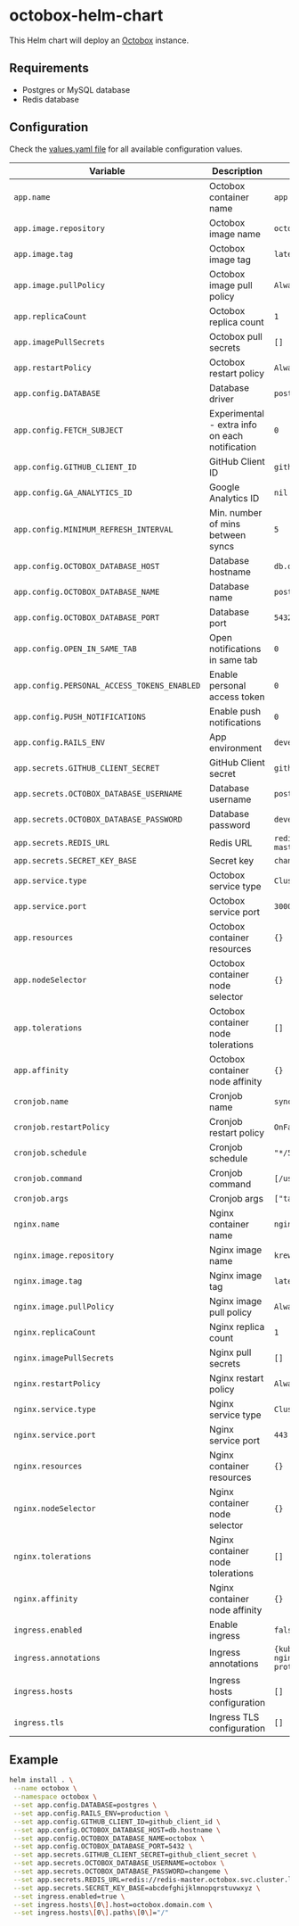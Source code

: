 # octobox-helm-chart

This Helm chart will deploy an [Octobox](https://github.com/octobox/octobox) instance.

## Requirements

* Postgres or MySQL database
* Redis database

## Configuration

Check the [values.yaml file](values.yaml) for all available configuration values.

| Variable                                    | Description                                    | Default                                          |
|---------------------------------------------|------------------------------------------------|--------------------------------------------------|
| `app.name`                                  | Octobox container name                         | `app`                                            |
| `app.image.repository`                      | Octobox image name                             | `octoboxio/octobox`                              |
| `app.image.tag`                             | Octobox image tag                              | `latest`                                         |
| `app.image.pullPolicy`                      | Octobox image pull policy                      | `Always`                                         |
| `app.replicaCount`                          | Octobox replica count                          | `1`                                              |
| `app.imagePullSecrets`                      | Octobox pull secrets                           | `[]`                                             |
| `app.restartPolicy`                         | Octobox restart policy                         | `Always`                                         |
| `app.config.DATABASE`                       | Database driver                                | `postgres`                                       |
| `app.config.FETCH_SUBJECT`                  | Experimental - extra info on each notification | `0`                                              |
| `app.config.GITHUB_CLIENT_ID`               | GitHub Client ID                               | `github_client_id`                               |
| `app.config.GA_ANALYTICS_ID`                | Google Analytics ID                            | `nil`                                            |
| `app.config.MINIMUM_REFRESH_INTERVAL`       | Min. number of mins between syncs              | `5`                                              |
| `app.config.OCTOBOX_DATABASE_HOST`          | Database hostname                              | `db.octobox.svc.cluster.local`                   |
| `app.config.OCTOBOX_DATABASE_NAME`          | Database name                                  | `postgres`                                       |
| `app.config.OCTOBOX_DATABASE_PORT`          | Database port                                  | `5432`                                           |
| `app.config.OPEN_IN_SAME_TAB`               | Open notifications in same tab                 | `0`                                              |
| `app.config.PERSONAL_ACCESS_TOKENS_ENABLED` | Enable personal access token                   | `0`                                              |
| `app.config.PUSH_NOTIFICATIONS`             | Enable push notifications                      | `0`                                              |
| `app.config.RAILS_ENV`                      | App environment                                | `development`                                    |
| `app.secrets.GITHUB_CLIENT_SECRET`          | GitHub Client secret                           | `github_client_secret`                           |
| `app.secrets.OCTOBOX_DATABASE_USERNAME`     | Database username                              | `postgres`                                       |
| `app.secrets.OCTOBOX_DATABASE_PASSWORD`     | Database password                              | `development`                                    |
| `app.secrets.REDIS_URL`                     | Redis URL                                      | `redis://redis-master.octobox.svc.cluster.local` |
| `app.secrets.SECRET_KEY_BASE`               | Secret key                                     | `changeme`                                       |
| `app.service.type`                          | Octobox service type                           | `ClusterIP`                                      |
| `app.service.port`                          | Octobox service port                           | `3000`                                           |
| `app.resources`                             | Octobox container resources                    | `{}`                                             |
| `app.nodeSelector`                          | Octobox container node selector                | `{}`                                             |
| `app.tolerations`                           | Octobox container node tolerations             | `[]`                                             |
| `app.affinity`                              | Octobox container node affinity                | `{}`                                             |
| `cronjob.name`                              | Cronjob name                                   | `sync-notifications`                             |
| `cronjob.restartPolicy`                     | Cronjob restart policy                         | `OnFailure`                                      |
| `cronjob.schedule`                          | Cronjob schedule                               | `"*/5 * * * *"`                                  |
| `cronjob.command`                           | Cronjob command                                | `[/usr/local/bin/rake]`                          |
| `cronjob.args`                              | Cronjob args                                   | `["tasks:sync_notifications"]`                   |
| `nginx.name`                                | Nginx container name                           | `nginx`                                          |
| `nginx.image.repository`                    | Nginx image name                               | `krewh/hardened-nginx`                           |
| `nginx.image.tag`                           | Nginx image tag                                | `latest`                                         |
| `nginx.image.pullPolicy`                    | Nginx image pull policy                        | `Always`                                         |
| `nginx.replicaCount`                        | Nginx replica count                            | `1`                                              |
| `nginx.imagePullSecrets`                    | Nginx pull secrets                             | `[]`                                             |
| `nginx.restartPolicy`                       | Nginx restart policy                           | `Always`                                         |
| `nginx.service.type`                        | Nginx service type                             | `ClusterIP`                                      |
| `nginx.service.port`                        | Nginx service port                             | `443`                                            |
| `nginx.resources`                           | Nginx container resources                      | `{}`                                             |
| `nginx.nodeSelector`                        | Nginx container node selector                  | `{}`                                             |
| `nginx.tolerations`                         | Nginx container node tolerations               | `[]`                                             |
| `nginx.affinity`                            | Nginx container node affinity                  | `{}`                                             |
| `ingress.enabled`                           | Enable ingress                                 | `false`                                          |
| `ingress.annotations`                       | Ingress annotations                            | `{kubernetes.io/ingress.class: nginx, nginx.ingress.kubernetes.io/backend-protocol: "HTTPS"}` |
| `ingress.hosts`                             | Ingress hosts configuration                    | `[]`                                             |
| `ingress.tls`                               | Ingress TLS configuration                      | `[]`                                             |

## Example

```bash
helm install . \
 --name octobox \
 --namespace octobox \
 --set app.config.DATABASE=postgres \
 --set app.config.RAILS_ENV=production \
 --set app.config.GITHUB_CLIENT_ID=github_client_id \
 --set app.config.OCTOBOX_DATABASE_HOST=db.hostname \
 --set app.config.OCTOBOX_DATABASE_NAME=octobox \
 --set app.config.OCTOBOX_DATABASE_PORT=5432 \
 --set app.secrets.GITHUB_CLIENT_SECRET=github_client_secret \
 --set app.secrets.OCTOBOX_DATABASE_USERNAME=octobox \
 --set app.secrets.OCTOBOX_DATABASE_PASSWORD=changeme \
 --set app.secrets.REDIS_URL=redis://redis-master.octobox.svc.cluster.local \
 --set app.secrets.SECRET_KEY_BASE=abcdefghijklmnopqrstuvwxyz \
 --set ingress.enabled=true \
 --set ingress.hosts\[0\].host=octobox.domain.com \
 --set ingress.hosts\[0\].paths\[0\]="/"
```
